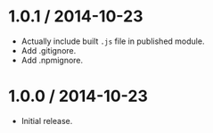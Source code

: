 
1.0.1 / 2014-10-23
==================

  * Actually include built `.js` file in published module.
  * Add .gitignore.
  * Add .npmignore.

1.0.0 / 2014-10-23
==================

  * Initial release.
